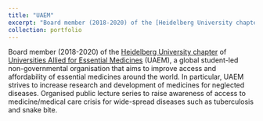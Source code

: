 ```yaml
---
title: "UAEM"
excerpt: "Board member (2018-2020) of the [Heidelberg University chapter](https://www.facebook.com/uaemheidelberg?locale=de_DE) of [Universities Allied for Essential Medicines](https://www.uaem.org/) (UAEM), a global student-led non-governmental organisation that aims to improve access and affordability of essential medicines around the world. In particular, UAEM strives to increase research and development of medicines for neglected diseases. Organised public lecture series to raise awareness of access to medicine/medical care crisis for wide-spread diseases such as tuberculosis and snake bite."
collection: portfolio
---
```


Board member (2018-2020) of the [Heidelberg University chapter](https://www.facebook.com/uaemheidelberg?locale=de_DE) of [Universities Allied for Essential Medicines](https://www.uaem.org/) (UAEM), a global student-led non-governmental organisation that aims to improve access and affordability of essential medicines around the world. In particular, UAEM strives to increase research and development of medicines for neglected diseases. Organised public lecture series to raise awareness of access to medicine/medical care crisis for wide-spread diseases such as tuberculosis and snake bite.
